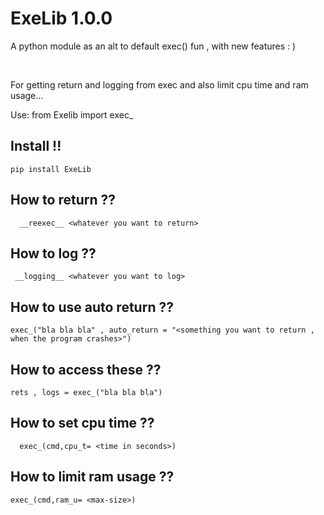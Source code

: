 # ExeLib 1.0.0

A python module as an alt to default exec() fun , with new features :  )

<br>

For getting return and logging from exec and also limit cpu time and ram usage...

 Use: from Exelib import exec_

## Install !!

    pip install ExeLib

## How to return ?? 
    
      
      __reexec__ <whatever you want to return>

## How to log ??
     
     
     __logging__ <whatever you want to log>

## How to use auto return ??
    
    exec_("bla bla bla" , auto_return = "<something you want to return , when the program crashes>")

## How to access these ??
   
    rets , logs = exec_("bla bla bla")


## How to set cpu time ??
      
      exec_(cmd,cpu_t= <time in seconds>)

## How to limit ram usage  ??
    
    exec_(cmd,ram_u= <max-size>)
 
